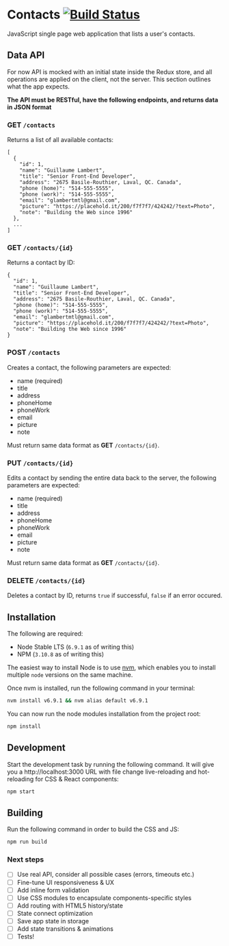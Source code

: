# Contacts [![Build Status](https://travis-ci.org/glambertmtl/contacts.svg?branch=master)](https://travis-ci.org/glambertmtl/contacts)

JavaScript single page web application that lists a user's contacts.

## Data API

For now API is mocked with an initial state inside the Redux store, and
all operations are applied on the client, not the server. This section
outlines what the app expects. 

**The API must be RESTful, have the following endpoints, and returns data in JSON format**

### **GET** `/contacts`

Returns a list of all available contacts:
  
```
[
  {
    "id": 1,
    "name": "Guillaume Lambert",
    "title": "Senior Front-End Developer",
    "address": "2675 Basile-Routhier, Laval, QC. Canada",
    "phone (home)": "514-555-5555",
    "phone (work)": "514-555-5555",
    "email": "glambertmtl@gmail.com",
    "picture": "https://placehold.it/200/f7f7f7/424242/?text=Photo",
    "note": "Building the Web since 1996"
  },
  ...
]
```
  
### **GET** `/contacts/{id}`

Returns a contact by ID:

```
{
  "id": 1,
  "name": "Guillaume Lambert",
  "title": "Senior Front-End Developer",
  "address": "2675 Basile-Routhier, Laval, QC. Canada",
  "phone (home)": "514-555-5555",
  "phone (work)": "514-555-5555",
  "email": "glambertmtl@gmail.com",
  "picture": "https://placehold.it/200/f7f7f7/424242/?text=Photo",
  "note": "Building the Web since 1996"
}
```

### **POST** `/contacts`

Creates a contact, the following parameters are expected:

- name (required)
- title
- address
- phoneHome
- phoneWork
- email
- picture
- note

Must return same data format as **GET** `/contacts/{id}`.

### **PUT** `/contacts/{id}`

Edits a contact by sending the entire data back to the server, the following 
parameters are expected:

- name (required)
- title
- address
- phoneHome
- phoneWork
- email
- picture
- note

Must return same data format as **GET** `/contacts/{id}`.

### **DELETE** `/contacts/{id}`

Deletes a contact by ID, returns `true` if successful, `false` if an error occured.

## Installation

The following are required:

* Node Stable LTS (`6.9.1` as of writing this)
* NPM (`3.10.8` as of writing this)

The easiest way to install Node is to use [nvm](https://github.com/creationix/nvm), 
which enables you to install multiple `node` versions on the same machine.

Once nvm is installed, run the following command in your terminal:

```sh
nvm install v6.9.1 && nvm alias default v6.9.1
```

You can now run the node modules installation from the project root:

```sh
npm install
```

## Development

Start the development task by running the following command. 
It will give you a http://localhost:3000 URL with file change live-reloading 
and hot-reloading for CSS & React components:

```sh
npm start
```

## Building

Run the following command in order to build the CSS and JS:

```sh
npm run build
```

### Next steps

- [ ] Use real API, consider all possible cases (errors, timeouts etc.)
- [ ] Fine-tune UI responsiveness & UX
- [ ] Add inline form validation
- [ ] Use CSS modules to encapsulate components-specific styles
- [ ] Add routing with HTML5 history/state
- [ ] State connect optimization
- [ ] Save app state in storage
- [ ] Add state transitions & animations
- [ ] Tests!
